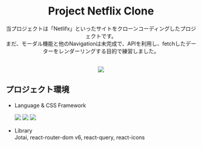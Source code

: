 <div align="center">
<h1>Project Netflix Clone</h1>
<p>
  当プロジェクトは「Netlifx」といったサイトをクローンコーディングしたプロジェクトです。<br>
  まだ、モーダル機能と他のNavigationは未完成で、APIを利用し、fetchしたデーターをレンダーリングする目的で練習しました。


</p>
<br>
<div align="center">
  <a href="https://hyonhyonkor.github.io/react-netflix-clone/" style="text-decoration: none;">
   <img src="https://img.shields.io/badge/GitHub Pages-181717?style=for-the-badge&logo=GitHub&logoColor=white"/>
  </a>
</div>
</div>


## プロジェクト環境

  + Language & CSS Framework　<br>
  
    <img src="https://img.shields.io/badge/React-61DAFB?style=for-the-badge&logo=React&logoColor=white"/>
    <img src="https://img.shields.io/badge/TypeScript-3178C6?style=for-the-badge&logo=TypeScript&logoColor=white"/>
    <img src="https://img.shields.io/badge/styledcomponents-DB7093?style=for-the-badge&logo=styled-components&logoColor=white"/>
     

 + Library　<br>
   Jotai, react-router-dom v6, react-query, react-icons
